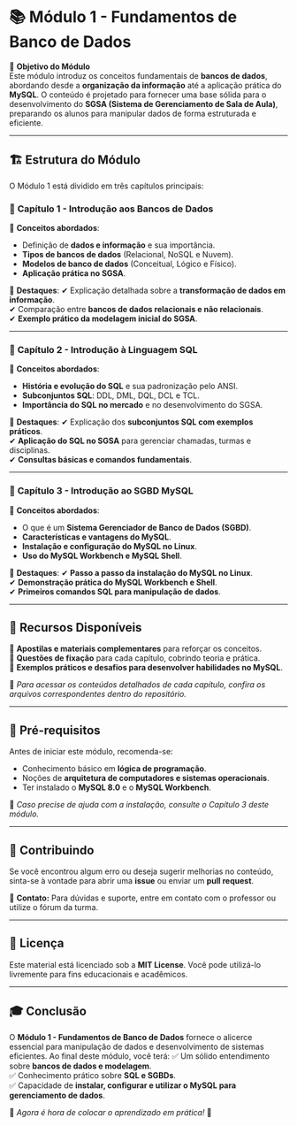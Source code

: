 # 📚 Módulo 1 - Fundamentos de Banco de Dados

🎯 **Objetivo do Módulo**  
Este módulo introduz os conceitos fundamentais de **bancos de dados**, abordando desde a **organização da informação** até a aplicação prática do **MySQL**. O conteúdo é projetado para fornecer uma base sólida para o desenvolvimento do **SGSA (Sistema de Gerenciamento de Sala de Aula)**, preparando os alunos para manipular dados de forma estruturada e eficiente.

---

## 🏗 **Estrutura do Módulo**

O Módulo 1 está dividido em três capítulos principais:

### 📖 **Capítulo 1 - Introdução aos Bancos de Dados**

📌 **Conceitos abordados**:

- Definição de **dados e informação** e sua importância.
- **Tipos de bancos de dados** (Relacional, NoSQL e Nuvem).
- **Modelos de banco de dados** (Conceitual, Lógico e Físico).
- **Aplicação prática no SGSA**.

📌 **Destaques**:
✔ Explicação detalhada sobre a **transformação de dados em informação**.  
✔ Comparação entre **bancos de dados relacionais e não relacionais**.  
✔ **Exemplo prático da modelagem inicial do SGSA**.  

---

### 📖 **Capítulo 2 - Introdução à Linguagem SQL**

📌 **Conceitos abordados**:

- **História e evolução do SQL** e sua padronização pelo ANSI.
- **Subconjuntos SQL**: DDL, DML, DQL, DCL e TCL.
- **Importância do SQL no mercado** e no desenvolvimento do SGSA.

📌 **Destaques**:
✔ Explicação dos **subconjuntos SQL com exemplos práticos**.  
✔ **Aplicação do SQL no SGSA** para gerenciar chamadas, turmas e disciplinas.  
✔ **Consultas básicas e comandos fundamentais**.  

---

### 📖 **Capítulo 3 - Introdução ao SGBD MySQL**

📌 **Conceitos abordados**:

- O que é um **Sistema Gerenciador de Banco de Dados (SGBD)**.
- **Características e vantagens do MySQL**.
- **Instalação e configuração do MySQL no Linux**.
- **Uso do MySQL Workbench e MySQL Shell**.

📌 **Destaques**:
✔ **Passo a passo da instalação do MySQL no Linux**.  
✔ **Demonstração prática do MySQL Workbench e Shell**.  
✔ **Primeiros comandos SQL para manipulação de dados**.  

---

## 📝 **Recursos Disponíveis**

🔹 **Apostilas e materiais complementares** para reforçar os conceitos.  
🔹 **Questões de fixação** para cada capítulo, cobrindo teoria e prática.  
🔹 **Exemplos práticos e desafios para desenvolver habilidades no MySQL**.  

📌 *Para acessar os conteúdos detalhados de cada capítulo, confira os arquivos correspondentes dentro do repositório.*  

---

## 🚀 **Pré-requisitos**

Antes de iniciar este módulo, recomenda-se:

- Conhecimento básico em **lógica de programação**.  
- Noções de **arquitetura de computadores e sistemas operacionais**.  
- Ter instalado o **MySQL 8.0** e o **MySQL Workbench**.  

📢 *Caso precise de ajuda com a instalação, consulte o Capítulo 3 deste módulo.*  

---

## 🤝 **Contribuindo**

Se você encontrou algum erro ou deseja sugerir melhorias no conteúdo, sinta-se à vontade para abrir uma **issue** ou enviar um **pull request**.  

📩 **Contato:** Para dúvidas e suporte, entre em contato com o professor ou utilize o fórum da turma.  

---

## 📜 **Licença**

Este material está licenciado sob a **MIT License**. Você pode utilizá-lo livremente para fins educacionais e acadêmicos.  

---

## 🎓 **Conclusão**

O **Módulo 1 - Fundamentos de Banco de Dados** fornece o alicerce essencial para manipulação de dados e desenvolvimento de sistemas eficientes. Ao final deste módulo, você terá:
✅ Um sólido entendimento sobre **bancos de dados e modelagem**.  
✅ Conhecimento prático sobre **SQL e SGBDs**.  
✅ Capacidade de **instalar, configurar e utilizar o MySQL para gerenciamento de dados**.  

📢 *Agora é hora de colocar o aprendizado em prática!* 🚀  

